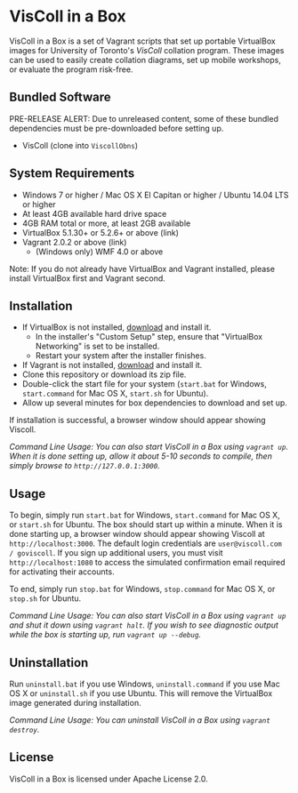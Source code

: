 # VisColl in a Box

VisColl in a Box is a set of Vagrant scripts that set up portable VirtualBox images for University of Toronto's *VisColl* collation program. These images can be used to easily create collation diagrams, set up mobile workshops, or evaluate the program risk-free.

## Bundled Software

PRE-RELEASE ALERT: Due to unreleased content, some of these bundled dependencies must be pre-downloaded before setting up.

- VisColl (clone into `ViscollObns`)

## System Requirements

- Windows 7 or higher / Mac OS X El Capitan or higher / Ubuntu 14.04 LTS or higher
- At least 4GB available hard drive space
- 4GB RAM total or more, at least 2GB available
- VirtualBox 5.1.30+ or 5.2.6+ or above (link)
- Vagrant 2.0.2 or above (link)
	- (Windows only) WMF 4.0 or above

Note: If you do not already have VirtualBox and Vagrant installed, please install VirtualBox first and Vagrant second.

## Installation

- If VirtualBox is not installed, [download](https://www.virtualbox.org/wiki/Downloads) and install it.
	- In the installer's "Custom Setup" step, ensure that "VirtualBox Networking" is set to be installed. 
	- Restart your system after the installer finishes.
- If Vagrant is not installed, [download](https://www.vagrantup.com/downloads.html) and install it.
- Clone this repository or download its zip file.
- Double-click the start file for your system (`start.bat` for Windows, `start.command` for Mac OS X, `start.sh` for Ubuntu).
- Allow up several minutes for box dependencies to download and set up.

If installation is successful, a browser window should appear showing Viscoll. 

*Command Line Usage: You can also start VisColl in a Box using `vagrant up`. When it is done setting up, allow it about 5-10 seconds to compile, then simply browse to `http://127.0.0.1:3000`.*

## Usage

To begin, simply run `start.bat` for Windows, `start.command` for Mac OS X, or `start.sh` for Ubuntu. The box should start up within a minute. When it is done starting up, a browser window should appear showing Viscoll at `http://localhost:3000`. The default login credentials are `user@viscoll.com / goviscoll`. If you sign up additional users, you must visit `http://localhost:1080` to access the simulated confirmation email required for activating their accounts.

To end, simply run `stop.bat` for Windows, `stop.command` for Mac OS X, or `stop.sh` for Ubuntu.

*Command Line Usage: You can also start VisColl in a Box using `vagrant up` and shut it down using `vagrant halt`. If you wish to see diagnostic output while the box is starting up, run `vagrant up --debug`.*

## Uninstallation

Run `uninstall.bat` if you use Windows, `uninstall.command` if you use Mac OS X or `uninstall.sh` if you use Ubuntu. This will remove the VirtualBox image generated during installation.

*Command Line Usage: You can uninstall VisColl in a Box using `vagrant destroy`.*

## License

VisColl in a Box is licensed under Apache License 2.0.
